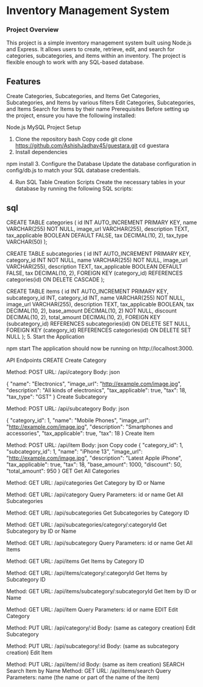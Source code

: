 # Inventory Management System

### Project Overview
This project is a simple inventory management system built using Node.js and Express. It allows users to create, retrieve, edit, and search for categories, subcategories, and items within an inventory. The project is flexible enough to work with any SQL-based database.

## Features
Create Categories, Subcategories, and Items
Get Categories, Subcategories, and Items by various filters
Edit Categories, Subcategories, and Items
Search for Items by their name
Prerequisites
Before setting up the project, ensure you have the following installed:

Node.js
MySQL 
Project Setup
1. Clone the repository
bash
Copy code
git clone https://github.com/AshishJadhav45/guestara.git
cd guestara
2. Install dependencies

npm install
3. Configure the Database
Update the database configuration in config/db.js to match your SQL database credentials.

4. Run SQL Table Creation Scripts
Create the necessary tables in your database by running the following SQL scripts:

## sql

CREATE TABLE categories (
    id INT AUTO_INCREMENT PRIMARY KEY,
    name VARCHAR(255) NOT NULL,
    image_url VARCHAR(255),
    description TEXT,
    tax_applicable BOOLEAN DEFAULT FALSE,
    tax DECIMAL(10, 2),
    tax_type VARCHAR(50)
);

CREATE TABLE subcategories (
    id INT AUTO_INCREMENT PRIMARY KEY,
    category_id INT NOT NULL,
    name VARCHAR(255) NOT NULL,
    image_url VARCHAR(255),
    description TEXT,
    tax_applicable BOOLEAN DEFAULT FALSE,
    tax DECIMAL(10, 2),
    FOREIGN KEY (category_id) REFERENCES categories(id) ON DELETE CASCADE
);

CREATE TABLE items (
    id INT AUTO_INCREMENT PRIMARY KEY,
    subcategory_id INT,
    category_id INT,
    name VARCHAR(255) NOT NULL,
    image_url VARCHAR(255),
    description TEXT,
    tax_applicable BOOLEAN,
    tax DECIMAL(10, 2),
    base_amount DECIMAL(10, 2) NOT NULL,
    discount DECIMAL(10, 2),
    total_amount DECIMAL(10, 2),
    FOREIGN KEY (subcategory_id) REFERENCES subcategories(id) ON DELETE SET NULL,
    FOREIGN KEY (category_id) REFERENCES categories(id) ON DELETE SET NULL
);
5. Start the Application



npm start
The application should now be running on http://localhost:3000.

API Endpoints
CREATE
Create Category

Method: POST
URL: /api/category
Body:
json

{
    "name": "Electronics",
    "image_url": "http://example.com/image.jpg",
    "description": "All kinds of electronics",
    "tax_applicable": true,
    "tax": 18,
    "tax_type": "GST"
}
Create Subcategory

Method: POST
URL: /api/subcategory
Body:
json

{
    "category_id": 1,
    "name": "Mobile Phones",
    "image_url": "http://example.com/image.jpg",
    "description": "Smartphones and accessories",
    "tax_applicable": true,
    "tax": 18
}
Create Item

Method: POST
URL: /api/item
Body:
json
Copy code
{
    "category_id": 1,
    "subcategory_id": 1,
    "name": "iPhone 13",
    "image_url": "http://example.com/image.jpg",
    "description": "Latest Apple iPhone",
    "tax_applicable": true,
    "tax": 18,
    "base_amount": 1000,
    "discount": 50,
    "total_amount": 950
}
GET
Get All Categories

Method: GET
URL: /api/categories
Get Category by ID or Name

Method: GET
URL: /api/category
Query Parameters: id or name
Get All Subcategories

Method: GET
URL: /api/subcategories
Get Subcategories by Category ID

Method: GET
URL: /api/subcategories/category/:categoryId
Get Subcategory by ID or Name

Method: GET
URL: /api/subcategory
Query Parameters: id or name
Get All Items

Method: GET
URL: /api/items
Get Items by Category ID

Method: GET
URL: /api/items/category/:categoryId
Get Items by Subcategory ID

Method: GET
URL: /api/items/subcategory/:subcategoryId
Get Item by ID or Name

Method: GET
URL: /api/item
Query Parameters: id or name
EDIT
Edit Category

Method: PUT
URL: /api/category/:id
Body: (same as category creation)
Edit Subcategory

Method: PUT
URL: /api/subcategory/:id
Body: (same as subcategory creation)
Edit Item

Method: PUT
URL: /api/item/:id
Body: (same as item creation)
SEARCH
Search Item by Name
Method: GET
URL: /api/items/search
Query Parameters: name (the name or part of the name of the item)
